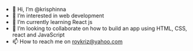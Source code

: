 - 👋 Hi, I’m @krisphinna
- 👀 I’m interested in web development
- 🌱 I’m currently learning React js
- 💞️ I’m looking to collaborate on how to build an app using HTML, CSS, react and JavaScript
- 📫 How to reach me on roykriz@yahoo.com

<!---
krisphinna/krisphinna is a ✨ special ✨ repository because its `README.md` (this file) appears on your GitHub profile.
You can click the Preview link to take a look at your changes.
--->
